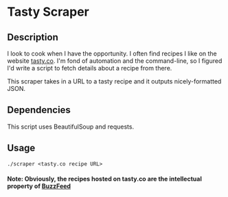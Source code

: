 # Tasty Scraper

## Description
I look to cook when I have the opportunity. I often find recipes I like on the website [tasty.co](http://tasty.co/). I'm fond of automation and the command-line, so I figured I'd write a script to fetch details about a recipe from there.

This scraper takes in a URL to a tasty recipe and it outputs nicely-formatted JSON.

## Dependencies
This script uses BeautifulSoup and requests.

## Usage

```
./scraper <tasty.co recipe URL>
```

#### Note: Obviously, the recipes hosted on tasty.co are the intellectual property of [BuzzFeed](https://www.buzzfeed.com/about/useragreement?country=en-us)